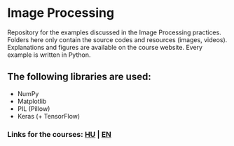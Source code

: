 # Image Processing
Repository for the examples discussed in the Image Processing practices. Folders here only contain the source codes and resources (images, videos). Explanations and figures are available on the course website. Every example is written in Python.

## The following libraries are used:
- NumPy
- Matplotlib
- PIL (Pillow)
- Keras (+ TensorFlow)

### Links for the courses: [HU](https://szilagyipeti.hu/imgproc/content.html) | [EN](https://szilagyipeti.hu/imgproc/content-en.html)
